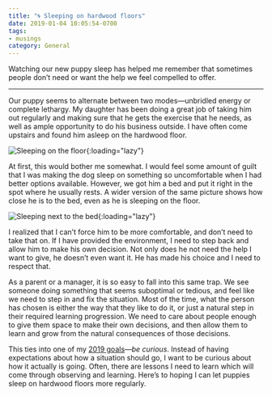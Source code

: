 ```yaml
---
title: "🌀 Sleeping on hardwood floors"
date: 2019-01-04 10:05:54-0700
tags:
- musings
category: General
---
```


Watching our new puppy sleep has helped me remember that sometimes people don’t need or want the help we feel compelled to offer.

***

Our puppy seems to alternate between two modes—unbridled energy or complete lethargy. My daughter has been doing a great job of taking him out regularly and making sure that he gets the exercise that he needs, as well as ample opportunity to do his business outside. I have often come upstairs and found him asleep on the hardwood floor.

![Sleeping on the floor](https://www.bennorris.blog/uploads/2019/2e9622d447.jpg){:loading="lazy"}

At first, this would bother me somewhat. I would feel some amount of guilt that I was making the dog sleep on something so uncomfortable when I had better options available. However, we got him a bed and put it right in the spot where he usually rests. A wider version of the same picture shows how close he is to the bed, even as he is sleeping on the floor.

![Sleeping next to the bed](https://www.bennorris.blog/uploads/2019/7797eea4cd.jpg){:loading="lazy"}

I realized that I can’t force him to be more comfortable, and don’t need to take that on. If I have provided the environment, I need to step back and allow him to make his own decision. Not only does he not need the help I want to give, he doesn’t even want it. He has made his choice and I need to respect that.

As a parent or a manager, it is so easy to fall into this same trap. We see someone doing something that seems suboptimal or tedious, and feel like we need to step in and fix the situation. Most of the time, what the person has chosen is either the way that they like to do it, or just a natural step in their required learning progression. We need to care about people enough to give them space to make their own decisions, and then allow them to learn and grow from the natural consequences of those decisions.

This ties into one of my [2019 goals](https://bennorris.org/2019/01/01/my-goals.html)—*be curious*. Instead of having expectations about how a situation should go, I want to be curious about how it actually is going. Often, there are lessons I need to learn which will come through observing and learning. Here’s to hoping I can let puppies sleep on hardwood floors more regularly.